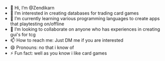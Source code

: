 - 👋 Hi, I’m @Zendikarn
- 👀 I’m interested in creating databases for trading card games
- 🌱 I’m currently learning various programming languages to create apps that playtesting on/offline
- 💞️ I’m looking to collaborate on anyone who has experiences in creating gui's for tcg
- 📫 How to reach me: Just DM me if you are interested 
- 😄 Pronouns: no that i know of
- ⚡ Fun fact: well as you know i like card games

<!---
Zendikarn/Zendikarn is a ✨ special ✨ repository because its `README.md` (this file) appears on your GitHub profile.
You can click the Preview link to take a look at your changes.
--->
